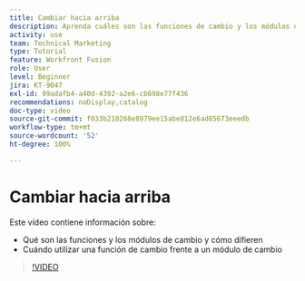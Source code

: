 ```yaml
---
title: Cambiar hacia arriba
description: Aprenda cuáles son las funciones de cambio y los módulos de cambios, y cuándo utilizar una función de cambio frente a un módulo de cambio en  [!DNL Adobe Workfront Fusion].
activity: use
team: Technical Marketing
type: Tutorial
feature: Workfront Fusion
role: User
level: Beginner
jira: KT-9047
exl-id: 99adafb4-a40d-4392-a2e6-cb698e77f436
recommendations: noDisplay,catalog
doc-type: video
source-git-commit: f033b210268e8979ee15abe812e6ad85673eeedb
workflow-type: tm+mt
source-wordcount: '52'
ht-degree: 100%

---
```


# Cambiar hacia arriba

Este vídeo contiene información sobre:

* Qué son las funciones y los módulos de cambio y cómo difieren
* Cuándo utilizar una función de cambio frente a un módulo de cambio

>[!VIDEO](https://video.tv.adobe.com/v/335288/?quality=12&learn=on)
